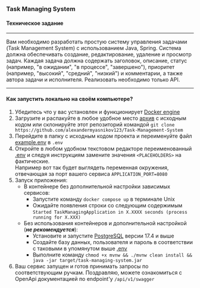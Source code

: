 ### Task Managing System

#### Техническое задание
---
Вам необходимо разработать простую систему управления задачами (Task Management System) с использованием Java, Spring.
Система должна обеспечивать создание, редактирование, удаление и просмотр задач. Каждая задача должна содержать заголовок, описание, статус (например, "в ожидании", "в процессе", "завершено"), приоритет (например, "высокий", "средний", "низкий") и комментарии, а также автора задачи и исполнителя.
Реализовать необходимо только API.

---
#### Как запустить локально на своём компьютере?

1. Убедитесь что у вас установлен и функционирует [Docker engine](https://docs.docker.com/engine/install/)
2. Загрузите и распакуйте в любое удобное место [архив](https://github.com/alexandermyasnikov123/Task-Management-System/archive/refs/heads/main.zip) с исходным кодом или склонируйте этот репозиторий командой `git clone https://github.com/alexandermyasnikov123/Task-Management-System`
3. Перейдите в папку с исходным кодом проекта и переименуйте файл [example.env](example.env) в `.env`
4. Откройте в любом удобном текстовом редакторе переименованный [.env](.env) и следуя инструкциям замените значения `<PLACEHOLDERS>` на фактические.</br>
Например вот так будет выглядеть переменная окружения, отвечающая за порт вашего сервиса `APPLICATION_PORT=8080`
5. Запуск приложения:
    - В контейнере без дополнительной настройки зависимых сервисов:
        - Запустите команду `docker compose up` в терминале Unix
        - Ожидайте появления строки со следующим содержимым `Started TaskManagingApplication in X.XXXX seconds (process running for X.XXX)`
    - Без использования контейнеров и дополнительной настройкой (***не рекомендуется***):
      - Установите и запустите [PostgreSQL](https://www.postgresql.org/download/) версии 17.4 и выше
      - Создайте базу данных, пользователя и пароль в соответствии с таковыми в упомянутом выше [.env](.env)
      - Выполните команду `chmod +x mvnw && ./mvnw clean install && java -jar target/task-managing-system.jar`
6. Ваш сервис запущен и готов принимать запросы по соответствующим ручкам. Поздравляю, можете ознакомиться с OpenApi документацией по endpoint'у `/api/v1/swagger`
